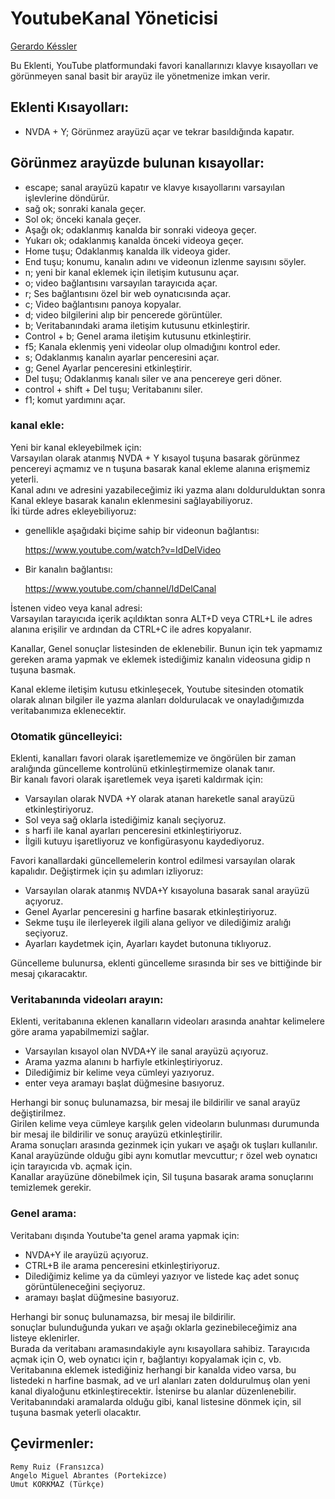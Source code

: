 # YoutubeKanal Yöneticisi
[Gerardo Késsler](http://gera.ar)  

Bu Eklenti, YouTube platformundaki favori kanallarınızı klavye kısayolları ve görünmeyen sanal basit bir arayüz ile yönetmenize imkan verir.  

## Eklenti Kısayolları:

* NVDA + Y; Görünmez arayüzü açar ve tekrar basıldığında kapatır.  

## Görünmez arayüzde bulunan kısayollar:

* escape; sanal arayüzü kapatır ve klavye kısayollarını varsayılan işlevlerine döndürür.
* sağ ok; sonraki kanala geçer.
* Sol ok; önceki kanala geçer.
* Aşağı ok; odaklanmış kanalda bir sonraki videoya geçer.
* Yukarı ok; odaklanmış kanalda önceki videoya geçer.
* Home tuşu; Odaklanmış kanalda ilk videoya gider.
* End tuşu; konumu, kanalın adını ve videonun izlenme sayısını söyler.
* n; yeni bir kanal eklemek için iletişim kutusunu açar.
* o; video bağlantısını varsayılan tarayıcıda açar.
* r; Ses bağlantısını özel bir web oynatıcısında açar.
* c; Video bağlantısını panoya kopyalar.
* d; video bilgilerini alıp bir pencerede görüntüler.
* b; Veritabanındaki arama iletişim kutusunu etkinleştirir.
* Control + b; Genel arama iletişim kutusunu etkinleştirir.
* f5; Kanala eklenmiş yeni videolar olup olmadığını kontrol eder.
* s; Odaklanmış kanalın ayarlar penceresini açar.
* g; Genel Ayarlar penceresini etkinleştirir.
* Del tuşu; Odaklanmış kanalı siler ve ana pencereye geri döner.
* control + shift + Del tuşu; Veritabanını siler.
* f1; komut yardımını açar.

### kanal ekle:

Yeni bir kanal ekleyebilmek için:  
Varsayılan olarak atanmış NVDA + Y kısayol tuşuna basarak görünmez pencereyi açmamız ve n tuşuna basarak kanal ekleme alanına erişmemiz yeterli.  
Kanal adını ve adresini yazabileceğimiz iki yazma alanı doldurulduktan sonra Kanal ekleye basarak kanalın eklenmesini sağlayabiliyoruz.  
İki türde adres ekleyebiliyoruz:  

* genellikle aşağıdaki biçime sahip bir videonun bağlantısı:

    https://www.youtube.com/watch?v=IdDelVideo

* Bir kanalın bağlantısı:

    https://www.youtube.com/channel/IdDelCanal

İstenen video veya kanal adresi:  
Varsayılan tarayıcıda içerik açıldıktan sonra ALT+D veya CTRL+L ile adres alanına erişilir ve ardından da CTRL+C ile adres kopyalanır.  

Kanallar, Genel sonuçlar listesinden de eklenebilir. Bunun için tek yapmamız gereken arama yapmak ve eklemek istediğimiz kanalın videosuna gidip n tuşuna basmak.  

Kanal ekleme iletişim kutusu etkinleşecek, Youtube sitesinden otomatik olarak alınan bilgiler ile yazma alanları doldurulacak ve onayladığımızda veritabanımıza eklenecektir.  

### Otomatik güncelleyici:

Eklenti, kanalları favori olarak işaretlememize ve öngörülen bir zaman aralığında güncelleme kontrolünü etkinleştirmemize olanak tanır.  
Bir kanalı favori olarak işaretlemek veya işareti kaldırmak için:  

* Varsayılan olarak NVDA +Y olarak atanan hareketle sanal arayüzü etkinleştiriyoruz.
* Sol veya sağ oklarla istediğimiz kanalı seçiyoruz.
* s harfi ile kanal ayarları penceresini etkinleştiriyoruz.
* İlgili kutuyu işaretliyoruz ve konfigürasyonu kaydediyoruz.

Favori kanallardaki güncellemelerin kontrol edilmesi varsayılan olarak kapalıdır. Değiştirmek için şu adımları izliyoruz:  

* Varsayılan olarak atanmış NVDA+Y kısayoluna basarak sanal arayüzü açıyoruz.
* Genel Ayarlar penceresini g harfine basarak etkinleştiriyoruz.
* Sekme tuşu ile ilerleyerek ilgili alana geliyor ve dilediğimiz aralığı seçiyoruz.
* Ayarları kaydetmek için, Ayarları kaydet butonuna tıklıyoruz.

Güncelleme bulunursa, eklenti güncelleme sırasında bir ses ve bittiğinde bir mesaj çıkaracaktır.  

### Veritabanında videoları arayın:

Eklenti, veritabanına eklenen kanalların videoları arasında anahtar kelimelere göre arama yapabilmemizi sağlar.  

* Varsayılan kısayol olan NVDA+Y ile sanal arayüzü açıyoruz.
* Arama yazma alanını b harfiyle etkinleştiriyoruz.
* Dilediğimiz bir kelime veya cümleyi yazıyoruz.
* enter veya aramayı başlat düğmesine basıyoruz.

Herhangi bir sonuç bulunamazsa, bir mesaj ile bildirilir ve sanal arayüz değiştirilmez.  
Girilen kelime veya cümleye  karşılık gelen videoların bulunması durumunda bir mesaj ile bildirilir ve sonuç arayüzü etkinleştirilir.  
Arama sonuçları arasında gezinmek için yukarı ve aşağı ok tuşları kullanılır.  
Kanal arayüzünde olduğu gibi aynı komutlar mevcuttur; r özel web oynatıcı için tarayıcıda vb. açmak için.  
Kanallar arayüzüne dönebilmek için, Sil tuşuna basarak arama sonuçlarını temizlemek gerekir.  

### Genel arama:

Veritabanı dışında Youtube'ta genel arama yapmak için:

* NVDA+Y ile arayüzü açıyoruz.
* CTRL+B ile arama penceresini etkinleştiriyoruz.
* Dilediğimiz kelime ya da cümleyi yazıyor ve listede kaç adet sonuç görüntüleneceğini seçiyoruz.
* aramayı başlat düğmesine basıyoruz.

Herhangi bir sonuç bulunamazsa, bir mesaj ile bildirilir.  
sonuçlar bulunduğunda yukarı ve aşağı oklarla gezinebileceğimiz ana listeye eklenirler.  
Burada da veritabanı aramasındakiyle aynı kısayollara sahibiz. Tarayıcıda açmak için O, web oynatıcı için r, bağlantıyı kopyalamak için c, vb.  
Veritabanına eklemek istediğiniz herhangi bir kanalda video varsa, bu listedeki n harfine basmak, ad ve url alanları zaten doldurulmuş olan yeni kanal diyaloğunu etkinleştirecektir. İstenirse bu alanlar düzenlenebilir.  
Veritabanındaki aramalarda olduğu gibi, kanal listesine dönmek için, sil tuşuna basmak yeterli olacaktır.  

## Çevirmenler:

	Remy Ruiz (Fransızca)
	Angelo Miguel Abrantes (Portekizce)
	Umut KORKMAZ (Türkçe)
